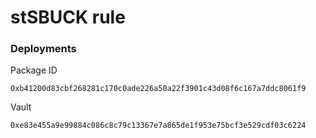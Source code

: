 # stSBUCK rule

### Deployments
Package ID
```
0xb41200d83cbf268281c170c0ade226a50a22f3901c43d08f6c167a7ddc8061f9
```
Vault
```
0xe83e455a9e99884c086c8c79c13367e7a865de1f953e75bcf3e529cdf03c6224
```
